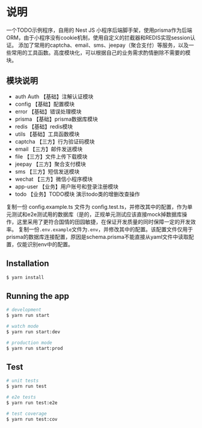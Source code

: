 # 说明

一个TODO示例程序，自用的 Nest JS 小程序后端脚手架，使用prisma作为后端ORM，由于小程序没有cookie机制，使用自定义的拦截器和REDIS实现session认证。
添加了常用的captcha、email、sms、jeepay（聚合支付）等服务，以及一些常用的工具函数。高度模块化，可以根据自己的业务需求酌情删除不需要的模块。

## 模块说明
* auth Auth 【基础】注解认证模块 
* config 【基础】配置模块
* error 【基础】错误处理模块
* prisma 【基础】prisma数据库模块
* redis 【基础】redis模块
* utils 【基础】工具函数模块
* captcha 【三方】行为验证码模块
* email 【三方】邮件发送模块
* file 【三方】文件上传下载模块
* jeepay 【三方】聚合支付模块
* sms 【三方】短信发送模块
* wechat 【三方】微信小程序模块
* app-user 【业务】用户账号和登录注册模块
* todo 【业务】TODO模块 演示todo类的增删改查操作


复制一份 config.example.ts 文件为 config.test.ts，并修改其中的配置，作为单元测试和e2e测试用的数据库（是的，正规单元测试应该直接mock掉数据库操作，这里采用了更符合国情的田园敏捷，在保证开发质量的同时保障一定的开发效率。
复制一份`.env.example`文件为`.env`，并修改其中的配置。该配置文件仅用于prisma的数据库连接配置，原因是schema.prisma不能直接从yaml文件中读取配置，仅能识别env中的配置。

## Installation

```bash
$ yarn install
```

## Running the app

```bash
# development
$ yarn run start

# watch mode
$ yarn run start:dev

# production mode
$ yarn run start:prod
```

## Test

```bash
# unit tests
$ yarn run test

# e2e tests
$ yarn run test:e2e

# test coverage
$ yarn run test:cov
```
